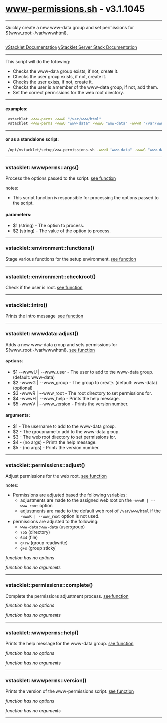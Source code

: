 # www-permissions.sh - v3.1.1045


---

Quickly create a new www-data group and set permissions for
${www_root:-/var/www/html}.

---

[vStacklet Documentation](https://github.com/JMSDOnline/vstacklet/blob/development/docs/setup/vstacklet.sh.md)
[vStacklet Server Stack Documentation](https://github.com/JMSDOnline/vstacklet/blob/development/docs/setup/vstacklet-server-stack.sh.md)

---

This script will do the following:
- Checks the www-data group exists, if not, create it.
- Checks the user group exists, if not, create it.
- Checks the user exists, if not, create it.
- Checks the user is a member of the www-data group, if not, add them.
- Set the correct permissions for the web root directory.

---

#### examples:
```bash
 vstacklet -www-perms -wwwR "/var/www/html"
 vstacklet -www-perms -wwwU "www-data" -wwwG "www-data" -wwwR "/var/www/html"
```

---

#### or as a standalone script:
```bash
 /opt/vstacklet/setup/www-permissions.sh -wwwU "www-data" -wwwG "www-data" -wwwR "/var/www/html"
```

---



### vstacklet::wwwperms::args()

Process the options passed to the script. [see function](https://github.com/JMSDOnline/vstacklet/blob/development/setup/www-permissions.sh#L71-L102)

notes:
- This script function is responsible for processing the options passed to the
script.

#### parameters:

-  $1 (string) - The option to process.
-  $2 (string) - The value of the option to process.

---

### vstacklet::environment::functions()

Stage various functions for the setup environment. [see function](https://github.com/JMSDOnline/vstacklet/blob/development/setup/www-permissions.sh#L111-L181)

---

### vstacklet::environment::checkroot()

Check if the user is root. [see function](https://github.com/JMSDOnline/vstacklet/blob/development/setup/www-permissions.sh#L190-L195)

---

### vstacklet::intro()

Prints the intro message. [see function](https://github.com/JMSDOnline/vstacklet/blob/development/setup/www-permissions.sh#L204-L215)

---

### vstacklet::wwwdata::adjust()

Adds a new www-data group and sets permissions for ${www_root:-/var/www/html}. [see function](https://github.com/JMSDOnline/vstacklet/blob/development/setup/www-permissions.sh#L232-L263)

#### options:

-  $1 --wwwU | --www_user - The user to add to the www-data group. (default: www-data)
-  $2 -wwwG | --www_group - The group to create. (default: www-data) (optional)
-  $3 -wwwR | --www_root - The root directory to set permissions for.
-  $4 -wwwH | --www_help - Prints the help message.
-  $5 -wwwV | --www_version - Prints the version number.

#### arguments:

-  $1 - The username to add to the www-data group.
-  $2 - The groupname to add to the www-data group.
-  $3 - The web root directory to set permissions for.
-  $4 - (no args) - Prints the help message.
-  $5 - (no args) - Prints the version number.

---

### vstacklet::permissions::adjust()

Adjust permissions for the web root. [see function](https://github.com/JMSDOnline/vstacklet/blob/development/setup/www-permissions.sh#L285-L317)

notes:
- Permissions are adjusted based the following variables:
  - adjustments are made to the assigned web root on the `-wwwR | --www_root`
   option
  - adjustments are made to the default web root of `/var/www/html`
  if the `-wwwR | --www_root` option is not used.
- permissions are adjusted to the following:
  - `www-data:www-data` (user:group)
  - `755` (directory)
  - `644` (file)
  - `g+rw` (group read/write)
  - `g+s` (group sticky)

*function has no options*

*function has no arguments*

---

### vstacklet::permissions::complete()

Complete the permissions adjustment process. [see function](https://github.com/JMSDOnline/vstacklet/blob/development/setup/www-permissions.sh#L326-L329)

*function has no options*

*function has no arguments*

---

### vstacklet::wwwperms::help()

Prints the help message for the www-data group. [see function](https://github.com/JMSDOnline/vstacklet/blob/development/setup/www-permissions.sh#L338-L368)

*function has no options*

*function has no arguments*

---

### vstacklet::wwwperms::version()

Prints the version of the www-permissions script. [see function](https://github.com/JMSDOnline/vstacklet/blob/development/setup/www-permissions.sh#L377-L380)

*function has no options*

*function has no arguments*

---


